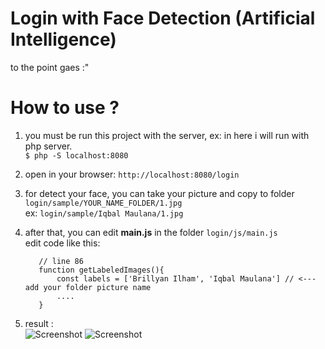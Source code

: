 # Login with Face Detection (Artificial Intelligence)

to the point gaes :"

# How to use ?

  1. you must be run this project with the server, ex: in here i will run with php server. <br />
  ``` $ php -S localhost:8080 ```
  2. open in your browser: ``` http://localhost:8080/login ``` 
  3. for detect your face, you can take your picture and copy to folder <br />
  ``` login/sample/YOUR_NAME_FOLDER/1.jpg ``` <br />
    ex: ``` login/sample/Iqbal Maulana/1.jpg ```

  4. after that, you can edit **main.js** in the folder
  ``` login/js/main.js ``` <br />
    edit code like this:
     ``` 
        // line 86
        function getLabeledImages(){
            const labels = ['Brillyan Ilham', 'Iqbal Maulana'] // <--- add your folder picture name
            ....   
        }
        ```
        
  5. result : <br />
    ![Screenshot](https://i.ibb.co/ZL2BrdT/Screenshot-2021-01-31-at-10-44-20-AM.png)
    ![Screenshot](https://i.ibb.co/YX7wfWf/Screenshot-2021-01-31-at-10-44-27-AM.png)



